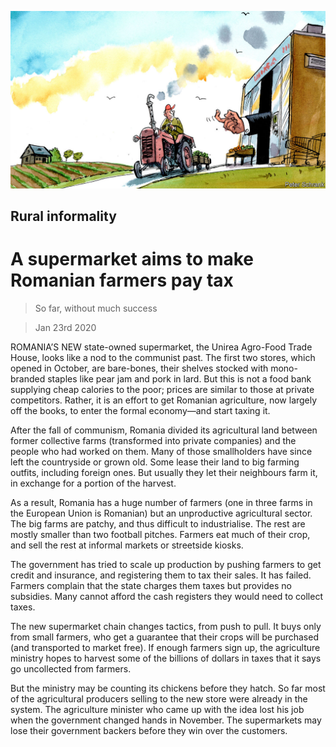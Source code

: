 ![](./images/20200125_EUD001_0.jpg)

## Rural informality

# A supermarket aims to make Romanian farmers pay tax

> So far, without much success

> Jan 23rd 2020

ROMANIA’S NEW state-owned supermarket, the Unirea Agro-Food Trade House, looks like a nod to the communist past. The first two stores, which opened in October, are bare-bones, their shelves stocked with mono-branded staples like pear jam and pork in lard. But this is not a food bank supplying cheap calories to the poor; prices are similar to those at private competitors. Rather, it is an effort to get Romanian agriculture, now largely off the books, to enter the formal economy—and start taxing it.

After the fall of communism, Romania divided its agricultural land between former collective farms (transformed into private companies) and the people who had worked on them. Many of those smallholders have since left the countryside or grown old. Some lease their land to big farming outfits, including foreign ones. But usually they let their neighbours farm it, in exchange for a portion of the harvest.

As a result, Romania has a huge number of farmers (one in three farms in the European Union is Romanian) but an unproductive agricultural sector. The big farms are patchy, and thus difficult to industrialise. The rest are mostly smaller than two football pitches. Farmers eat much of their crop, and sell the rest at informal markets or streetside kiosks.

The government has tried to scale up production by pushing farmers to get credit and insurance, and registering them to tax their sales. It has failed. Farmers complain that the state charges them taxes but provides no subsidies. Many cannot afford the cash registers they would need to collect taxes.

The new supermarket chain changes tactics, from push to pull. It buys only from small farmers, who get a guarantee that their crops will be purchased (and transported to market free). If enough farmers sign up, the agriculture ministry hopes to harvest some of the billions of dollars in taxes that it says go uncollected from farmers.

But the ministry may be counting its chickens before they hatch. So far most of the agricultural producers selling to the new store were already in the system. The agriculture minister who came up with the idea lost his job when the government changed hands in November. The supermarkets may lose their government backers before they win over the customers.